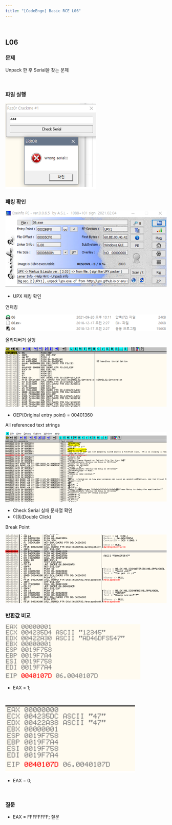 ```yaml
---
title: "[CodeEngn] Basic RCE L06"
---
```


<br>

## L06

### 문제

Unpack 한 후 Serial을 찾는 문제

<br>

### 파일 실행

![image-20220401134750094](https://raw.githubusercontent.com/EONION-TH3DB/image_repo/main/img/image-20220401134750094.png)

### 패킹 확인

![image-20220401134838193](https://raw.githubusercontent.com/EONION-TH3DB/image_repo/main/img/image-20220401134838193.png)

- UPX 패킹 확인

언패킹

![image-20220401134910096](https://raw.githubusercontent.com/EONION-TH3DB/image_repo/main/img/image-20220401134910096.png)

올리디버거 실행

![image-20220401134925428](https://raw.githubusercontent.com/EONION-TH3DB/image_repo/main/img/image-20220401134925428.png)

- OEP(Original entry point) = 00401360

All referenced text strings

![image-20220401135042293](https://raw.githubusercontent.com/EONION-TH3DB/image_repo/main/img/image-20220401135042293.png)

- Check Serial 실패 문자열 확인
- 이동(Double Click)

Break Point

![image-20220401135117452](https://raw.githubusercontent.com/EONION-TH3DB/image_repo/main/img/image-20220401135117452.png)



### 반환값 비교

![image-20220401135229650](https://raw.githubusercontent.com/EONION-TH3DB/image_repo/main/img/image-20220401135229650.png)

- EAX = 1;

<BR>

![image-20220401135345808](https://raw.githubusercontent.com/EONION-TH3DB/image_repo/main/img/image-20220401135345808.png)

- EAX = 0;

<BR>

### 질문

- EAX = FFFFFFFF; 질문